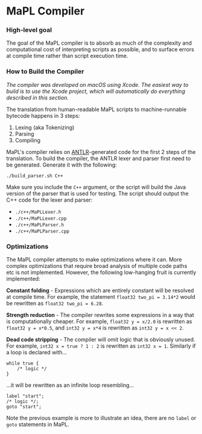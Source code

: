 # MaPL Compiler

### High-level goal
The goal of the MaPL compiler is to absorb as much of the complexity and computational cost of interpreting scripts as possible, and to surface errors at compile time rather than script execution time.

### How to Build the Compiler

_The compiler was developed on macOS using Xcode. The easiest way to build is to use the Xcode project, which will automatically do everything described in this section._

The translation from human-readable MaPL scripts to machine-runnable bytecode happens in 3 steps:

1. Lexing (aka Tokenizing)
2. Parsing
3. Compiling

MaPL's compiler relies on [ANTLR](https://www.antlr.org/)-generated code for the first 2 steps of the translation. To build the compiler, the ANTLR lexer and parser first need to be generated. Generate it with the following:
```
./build_parser.sh C++
```
Make sure you include the `C++` argument, or the script will build the Java version of the parser that is used for testing. The script should output the C++ code for the lexer and parser:

* `./c++/MaPLLexer.h`
* `./c++/MaPLLexer.cpp`
* `./c++/MaPLParser.h`
* `./c++/MaPLParser.cpp`

### Optimizations

The MaPL compiler attempts to make optimizations where it can. More complex optimizations that require broad analysis of multiple code paths etc is not implemented. However, the following low-hanging fruit is currently implemented:

**Constant folding** - Expressions which are entirely constant will be resolved at compile time. For example, the statement `float32 two_pi = 3.14*2` would be rewritten as `float32 two_pi = 6.28`.

**Strength reduction** - The compiler rewrites some expressions in a way that is computationally cheaper. For example, `float32 y = x/2.0` is rewritten as `float32 y = x*0.5`, and `int32 y = x*4` is rewritten as `int32 y = x << 2`.

**Dead code stripping** - The compiler will omit logic that is obviously unused. For example, `int32 x = true ? 1 : 2` is rewritten as `int32 x = 1`. Similarly if a loop is declared with...
```
while true {
    /* logic */
}
```
...it will be rewritten as an infinite loop resembling...
```
label "start";
/* logic */;
goto "start";
```
Note the previous example is more to illustrate an idea, there are no `label` or `goto` statements in MaPL.

